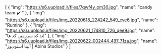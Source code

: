 [
  {
    "img": "https://s6.uupload.ir/files/7qwf4y_om30.jpg",
    "name": "candy team ✔️ "
  },
  {
    "img": "https://s6.uupload.ir/files/img_20220618_224242_549_cve6.jpg",
    "name": "Rumino"
  },
{
    "img": "https://s6.uupload.ir/files/img_20220621_174810_726_qee9.jpg",
    "name": "لند کد سرزمین کد‌ ها"
  },
{
    "img": "https://s6.uupload.ir/files/img_20220622_002444_497_71za.jpg",
    "name": "آبینا استودیوز | Abina Studios"
  }
]
